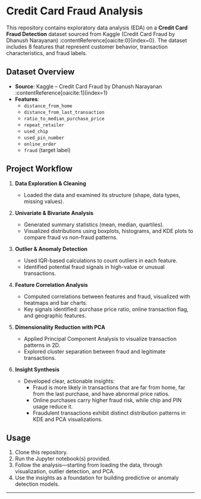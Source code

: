 # Credit Card Fraud Analysis

This repository contains exploratory data analysis (EDA) on a **Credit Card Fraud Detection** dataset sourced from Kaggle (Credit Card Fraud by Dhanush Narayanan) :contentReference[oaicite:0]{index=0}. The dataset includes 8 features that represent customer behavior, transaction characteristics, and fraud labels.

## Dataset Overview

- **Source**: Kaggle – Credit Card Fraud by Dhanush Narayanan :contentReference[oaicite:1]{index=1}  
- **Features**:
  - `distance_from_home`
  - `distance_from_last_transaction`
  - `ratio_to_median_purchase_price`
  - `repeat_retailer`
  - `used_chip`
  - `used_pin_number`
  - `online_order`
  - `fraud` (target label)

## Project Workflow

1. **Data Exploration & Cleaning**  
   - Loaded the data and examined its structure (shape, data types, missing values).

2. **Univariate & Bivariate Analysis**  
   - Generated summary statistics (mean, median, quartiles).  
   - Visualized distributions using boxplots, histograms, and KDE plots to compare fraud vs non-fraud patterns.

3. **Outlier & Anomaly Detection**  
   - Used IQR-based calculations to count outliers in each feature.  
   - Identified potential fraud signals in high-value or unusual transactions.

4. **Feature Correlation Analysis**  
   - Computed correlations between features and fraud, visualized with heatmaps and bar charts.  
   - Key signals identified: purchase price ratio, online transaction flag, and geographic features.

5. **Dimensionality Reduction with PCA**  
   - Applied Principal Component Analysis to visualize transaction patterns in 2D.  
   - Explored cluster separation between fraud and legitimate transactions.

6. **Insight Synthesis**  
   - Developed clear, actionable insights:
     - Fraud is more likely in transactions that are far from home, far from the last purchase, and have abnormal price ratios.
     - Online purchases carry higher fraud risk, while chip and PIN usage reduce it.
     - Fraudulent transactions exhibit distinct distribution patterns in KDE and PCA visualizations.

## Usage

1. Clone this repository.
2. Run the Jupyter notebook(s) provided.
3. Follow the analysis—starting from loading the data, through visualization, outlier detection, and PCA.
4. Use the insights as a foundation for building predictive or anomaly detection models.

---
